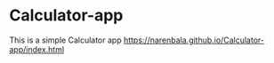 # Calculator-app
This is a simple Calculator app  https://narenbala.github.io/Calculator-app/index.html